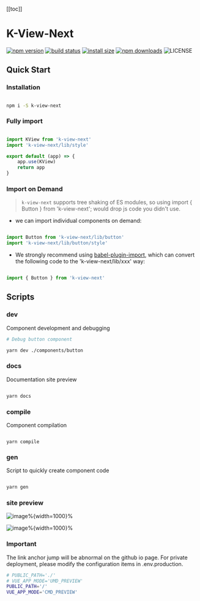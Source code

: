
[[toc]]
# K-View-Next

[![npm version](https://img.shields.io/npm/v/k-view-next.svg?style=flat-square)](https://www.npmjs.org/package/k-view-next)
[![build status](https://img.shields.io/travis/SoldierAb/k-view-next/master.svg?style=flat-square)](https://travis-ci.org/SoldierAb/k-view-next)
[![install size](https://packagephobia.now.sh/badge?p=k-view-next)](https://packagephobia.now.sh/result?p=k-view-next)
[![npm downloads](https://img.shields.io/npm/dm/k-view-next.svg?style=flat-square)](http://npm-stat.com/charts.html?package=k-view-next)
![LICENSE](https://img.shields.io/badge/License-MIT-yellow.svg)


## Quick Start

### Installation

```bash

npm i -S k-view-next

```

### Fully import


```js

import KView from 'k-view-next'
import 'k-view-next/lib/style'

export default (app) => {
    app.use(KView)
    return app
}


```


### Import on Demand

> `k-view-next` supports tree shaking of ES modules, so using import { Button } from 'k-view-next'; would drop js code you didn't use.

- we can import individual components on demand:

```js

import Button from 'k-view-next/lib/button'
import 'k-view-next/lib/button/style'

```

- We strongly recommend using [babel-plugin-import](https://github.com/umijs/babel-plugin-import), which can convert the following code to the 'k-view-next/lib/xxx' way:

```js

import { Button } from 'k-view-next'

```

## Scripts

### dev
Component development and debugging

```bash
# Debug button component

yarn dev ./components/button

```

### docs

Documentation site preview

```bash

yarn docs

```


### compile

Component compilation

```

yarn compile

```


### gen


Script to quickly create component code

```bash

yarn gen

```


### site preview

![image](https://user-images.githubusercontent.com/33128022/169243265-f0828349-1e24-400b-857d-3987337b45fa.png)%{width=1000}%



![image](https://user-images.githubusercontent.com/33128022/169243400-008ddc8d-1607-47d7-8614-666718c9bd03.png)%{width=1000}%

### Important
The link anchor jump will be abnormal on the github io page. For private deployment, please modify the configuration items in .env.production.

```bash
# PUBLIC_PATH='./'
# VUE_APP_MODE='UMD_PREVIEW'
PUBLIC_PATH='/'
VUE_APP_MODE='CMD_PREVIEW'

```


